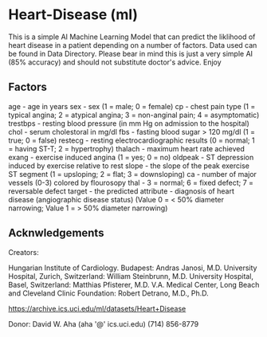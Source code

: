 # Heart-Disease (ml)

This is a simple AI Machine Learning Model that can predict the liklihood of heart disease in a patient depending on a number of factors. Data used can be found in Data Directory.
Please bear in mind this is just a very simple AI (85% accuracy) and should not substitute doctor's advice. Enjoy

## Factors
age - age in years
sex - sex (1 = male; 0 = female)
cp - chest pain type (1 = typical angina; 2 = atypical angina; 3 = non-anginal pain; 4 = asymptomatic)
trestbps - resting blood pressure (in mm Hg on admission to the hospital)
chol - serum cholestoral in mg/dl
fbs - fasting blood sugar > 120 mg/dl (1 = true; 0 = false)
restecg - resting electrocardiographic results (0 = normal; 1 = having ST-T; 2 = hypertrophy)
thalach - maximum heart rate achieved
exang - exercise induced angina (1 = yes; 0 = no)
oldpeak - ST depression induced by exercise relative to rest
slope - the slope of the peak exercise ST segment (1 = upsloping; 2 = flat; 3 = downsloping)
ca - number of major vessels (0-3) colored by flourosopy
thal - 3 = normal; 6 = fixed defect; 7 = reversable defect
target - the predicted attribute - diagnosis of heart disease (angiographic disease status) (Value 0 = < 50% diameter narrowing; Value 1 = > 50% diameter narrowing)

## Acknwledgements
Creators:

Hungarian Institute of Cardiology. Budapest: Andras Janosi, M.D.
University Hospital, Zurich, Switzerland: William Steinbrunn, M.D.
University Hospital, Basel, Switzerland: Matthias Pfisterer, M.D.
V.A. Medical Center, Long Beach and Cleveland Clinic Foundation: Robert Detrano, M.D., Ph.D.

https://archive.ics.uci.edu/ml/datasets/Heart+Disease

Donor: 
David W. Aha (aha '@' ics.uci.edu) (714) 856-8779
